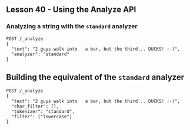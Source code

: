 ## Lesson 40 - Using the Analyze API

### Analyzing a string with the `standard` analyzer
```
POST /_analyze
{
  "text": "2 guys walk into   a bar, but the third... DUCKS! :-)",
  "analyzer": "standard"
}
```

## Building the equivalent of the `standard` analyzer
```
POST /_analyze
{
  "text": "2 guys walk into   a bar, but the third... DUCKS! :-)",
  "char_filter": [],
  "tokenizer": "standard",
  "filter": ["lowercase"]
}
```
